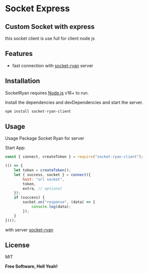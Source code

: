 # Socket Express

## Custom Socket with express

this socket client is use full for client node js

## Features

- fast connection with [socket-ryan](https://www.npmjs.com/package/socket-ryan) server

## Installation

SocketRyan requires [Node.js](https://nodejs.org/) v16+ to run.

Install the dependencies and devDependencies and start the server.

```sh
npm install socket-ryan-client
```

## Usage

Usage Package Socket Ryan for server

Start App:

```js
const { connect, createToken } = require("socket-ryan-client");

(() => {
	let token = createToken();
	let { success, socket } = connect({
		host: "url socket",
		token,
		extra, // optional
	});
	if (success) {
		socket.on("response", (data) => {
			console.log(data);
		});
	}
})();
```

with server [socket-ryan](https://www.npmjs.com/package/socket-ryan)

## License

MIT

**Free Software, Hell Yeah!**
